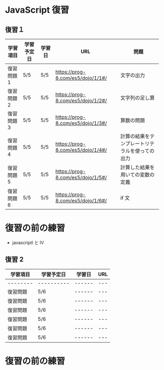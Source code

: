 # JavaScript 復習

## 復習１

| 学習項目   | 学習予定日 | 学習日 | URL                               | 問題                                           |
| ---------- | ---------- | ------ | --------------------------------- | ---------------------------------------------- |
| 復習問題 1 | 5/5        | 5/5    | https://prog-8.com/es5/dojo/1/1#/ | 文字の出力                                     |
| 復習問題 2 | 5/5        | 5/5    | https://prog-8.com/es5/dojo/1/2#/ | 文字列の足し算                                 |
| 復習問題 3 | 5/5        | 5/5    | https://prog-8.com/es5/dojo/1/3#/ | 算数の問題                                     |
| 復習問題 4 | 5/5        | 5/5    | https://prog-8.com/es5/dojo/1/4#/ | 計算の結果をテンプレートリテラルを使っての出力 |
| 復習問題 5 | 5/5        | 5/5    | https://prog-8.com/es5/dojo/1/5#/ | 計算した結果を用いての変数の定義               |
| 復習問題 6 | 5/5        | 5/5    | https://prog-8.com/es5/dojo/1/6#/ | if 文                                          |

# 復習の前の練習

- javascriptⅠ と Ⅳ

## 復習 2

| 学習項目 | 学習予定日 | 学習日 | URL |
| -------- | ---------- | ------ | --- |
| -------- | ---------- | ------ | --- |
| 復習問題 | 5/6        | ------ | --- |
| 復習問題 | 5/6        | ------ | --- |
| 復習問題 | 5/6        | ------ | --- |
| 復習問題 | 5/6        | ------ | --- |
| 復習問題 | 5/6        | ------ | --- |
| 復習問題 | 5/6        | ------ | --- |

# 復習の前の練習
